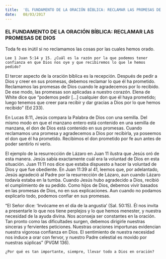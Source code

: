 ```yaml
---
title:  'EL FUNDAMENTO DE LA ORACIÓN BÍBLICA: RECLAMAR LAS PROMESAS DE DIOS'
date:   08/03/2017
---
```


### EL FUNDAMENTO DE LA ORACIÓN BÍBLICA: RECLAMAR LAS PROMESAS DE DIOS

Toda fe es inútil si no reclamamos las cosas por las cuales hemos orado.

`Lee 1 Juan 5:14 y 15. ¿Cuál es la razón por la que podemos tener confianza en que Dios nos oye y que recibiremos lo que le hemos pedido?`
 
El tercer aspecto de la oración bíblica es la recepción. Después de pedir a Dios y creer en sus promesas, debemos reclamar lo que él ha prometido. Reclamamos las promesas de Dios cuando le agradecemos por lo recibido. De ese modo, las promesas son aplicadas a nuestro corazón. Elena de White dice que “podemos pedir [...] cualquier don que él haya prometido; luego tenemos que creer para recibir y dar gracias a Dios por lo que hemos recibido” (Ed 233).

En Lucas 8:11, Jesús compara la Palabra de Dios con una semilla. Del mismo modo en que el manzano entero está contenido en una semilla de manzana, el don de Dios está contenido en sus promesas. Cuando reclamamos una promesa y agradecemos a Dios por recibirla, ya poseemos el don que él ha prometido. Recibimos el don prometido por fe aun antes de poder sentirlo ni verlo.

El ejemplo de la resurrección de Lázaro en Juan 11 ilustra que Jesús oró de esta manera. Jesús sabía exactamente cuál era la voluntad de Dios en esta situación. Juan 11:11 nos dice que estaba dispuesto a hacer la voluntad de Dios y que fue obediente. En Juan 11:39 al 41, leemos que, por adelantado, Jesús agradeció al Padre por la resurrección de Lázaro, aun cuando Lázaro todavía estaba en la tumba. Cuando Jesús hubo agradecido a Dios, recibió el cumplimiento de su pedido. Como hijos de Dios, debemos vivir basados en las promesas de Dios, no en sus explicaciones. Aun cuando no podamos explicarlo todo, podemos confiar en sus promesas.

“El Señor dice: ‘Invócame en el día de la angustia’ (Sal. 50:15). Él nos invita a presentarle lo que nos tiene perplejos y lo que hemos menester, y nuestra necesidad de la ayuda divina. Nos aconseja ser constantes en la oración. Tan pronto como las dificultades surgen, debemos dirigirle nuestras sinceras y fervientes peticiones. Nuestras oraciones importunas evidencian nuestra vigorosa confianza en Dios. El sentimiento de nuestra necesidad nos induce a orar con fervor, y nuestro Padre celestial es movido por nuestras súplicas” (PVGM 136).

`¿Por qué es tan importante, siempre, llevar todo a Dios en oración?`
